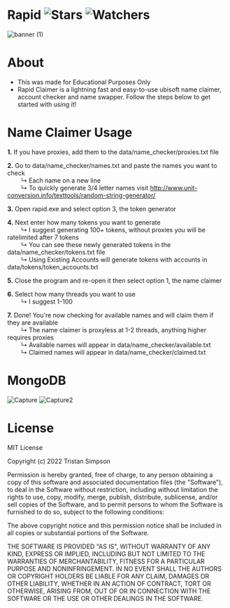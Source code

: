 # Rapid ![Stars](https://img.shields.io/github/stars/realTristan/Rapid?color=brightgreen) ![Watchers](https://img.shields.io/github/watchers/realTristan/Rapid?label=Watchers)
![banner (1)](https://user-images.githubusercontent.com/75189508/188035427-7cb9947d-0981-47f8-b79f-c7edda6ea03c.png)

# About
- This was made for Educational Purposes Only
- Rapid Claimer is a lightning fast and easy-to-use ubisoft name claimer, account checker and name swapper. Follow the steps below to get started with using it! 

# Name Claimer Usage
**1.** If you have proxies, add them to the data/name_checker/proxies.txt file
<br>

**2.** Go to data/name_checker/names.txt and paste the names you want to check
<br>
&nbsp; &nbsp; &nbsp; &nbsp; ↳ Each name on a new line
<br>
&nbsp; &nbsp; &nbsp; &nbsp; ↳ To quickly generate 3/4 letter names visit http://www.unit-conversion.info/texttools/random-string-generator/
<br>

**3.** Open rapid.exe and select option 3, the token generator
<br>

**4.** Next enter how many tokens you want to generate
<br>
&nbsp; &nbsp; &nbsp; &nbsp; ↳ I suggest generating 100+ tokens, without proxies you will be ratelimited after 7 tokens
<br>
&nbsp; &nbsp; &nbsp; &nbsp; ↳ You can see these newly generated tokens in the data/name_checker/tokens.txt file
<br>
&nbsp; &nbsp; &nbsp; &nbsp; ↳ Using Existing Accounts will generate tokens with accounts in data/tokens/token_accounts.txt
<br>

**5.** Close the program and re-open it then select option 1, the name claimer
<br>

**6.** Select how many threads you want to use
<br>
&nbsp; &nbsp; &nbsp; &nbsp; ↳ I suggest 1-100
<br>

**7.** Done! You're now checking for available names and will claim them if they are available
<br>
&nbsp; &nbsp; &nbsp; &nbsp; ↳ The name claimer is proxyless at 1-2 threads, anything higher requires proxies
<br>
&nbsp; &nbsp; &nbsp; &nbsp; ↳ Available names will appear in data/name_checker/available.txt
<br>
&nbsp; &nbsp; &nbsp; &nbsp; ↳ Claimed names will appear in data/name_checker/claimed.txt

# MongoDB
![Capture](https://user-images.githubusercontent.com/75189508/187750772-7b531072-983c-4636-9bf3-9a86c80d80dc.PNG)
![Capture2](https://user-images.githubusercontent.com/75189508/187750774-6b74e120-336f-49cf-8a1a-ae19bbd6d452.PNG)

# License
MIT License

Copyright (c) 2022 Tristan Simpson

Permission is hereby granted, free of charge, to any person obtaining a copy of this software and associated documentation files (the "Software"), to deal in the Software without restriction, including without limitation the rights to use, copy, modify, merge, publish, distribute, sublicense, and/or sell copies of the Software, and to permit persons to whom the Software is furnished to do so, subject to the following conditions:

The above copyright notice and this permission notice shall be included in all copies or substantial portions of the Software.

THE SOFTWARE IS PROVIDED "AS IS", WITHOUT WARRANTY OF ANY KIND, EXPRESS OR IMPLIED, INCLUDING BUT NOT LIMITED TO THE WARRANTIES OF MERCHANTABILITY, FITNESS FOR A PARTICULAR PURPOSE AND NONINFRINGEMENT. IN NO EVENT SHALL THE AUTHORS OR COPYRIGHT HOLDERS BE LIABLE FOR ANY CLAIM, DAMAGES OR OTHER LIABILITY, WHETHER IN AN ACTION OF CONTRACT, TORT OR OTHERWISE, ARISING FROM, OUT OF OR IN CONNECTION WITH THE SOFTWARE OR THE USE OR OTHER DEALINGS IN THE SOFTWARE.
